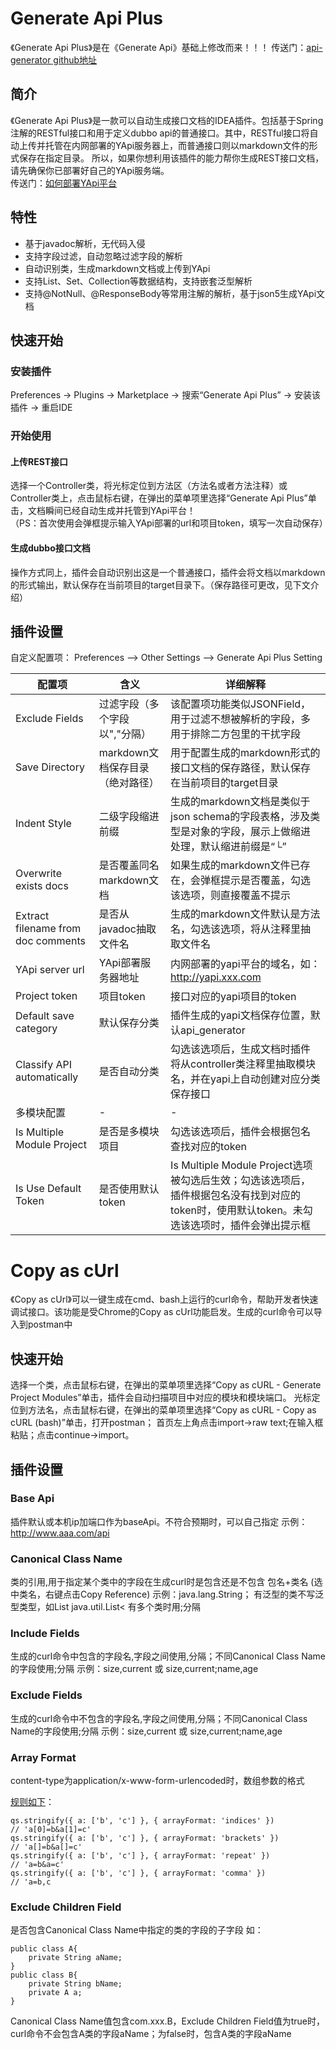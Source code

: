 # Generate Api Plus
《Generate Api Plus》是在《Generate Api》基础上修改而来！！！
传送门：[api-generator github地址](https://github.com/Forgus/api-generator)

## 简介
《Generate Api Plus》是一款可以自动生成接口文档的IDEA插件。包括基于Spring注解的RESTful接口和用于定义dubbo api的普通接口。其中，RESTful接口将自动上传并托管在内网部署的YApi服务器上，而普通接口则以markdown文件的形式保存在指定目录。
所以，如果你想利用该插件的能力帮你生成REST接口文档，请先确保你已部署好自己的YApi服务端。   
传送门：[如何部署YApi平台](https://hellosean1025.github.io/yapi/devops/index.html)

## 特性
- 基于javadoc解析，无代码入侵
- 支持字段过滤，自动忽略过滤字段的解析
- 自动识别类，生成markdown文档或上传到YApi
- 支持List、Set、Collection等数据结构，支持嵌套泛型解析
- 支持@NotNull、@ResponseBody等常用注解的解析，基于json5生成YApi文档

## 快速开始
### 安装插件
Preferences → Plugins → Marketplace → 搜索“Generate Api Plus” → 安装该插件 → 重启IDE

### 开始使用
#### 上传REST接口
选择一个Controller类，将光标定位到方法区（方法名或者方法注释）或Controller类上，点击鼠标右键，在弹出的菜单项里选择“Generate Api Plus”单击，文档瞬间已经自动生成并托管到YApi平台！   
（PS：首次使用会弹框提示输入YApi部署的url和项目token，填写一次自动保存）

#### 生成dubbo接口文档
操作方式同上，插件会自动识别出这是一个普通接口，插件会将文档以markdown的形式输出，默认保存在当前项目的target目录下。（保存路径可更改，见下文介绍）

## 插件设置
自定义配置项： Preferences —> Other Settings —> Generate Api Plus Setting  

配置项|含义|详细解释
---|---|---
Exclude Fields|过滤字段（多个字段以","分隔）|该配置项功能类似JSONField，用于过滤不想被解析的字段，多用于排除二方包里的干扰字段
Save Directory|markdown文档保存目录（绝对路径）|用于配置生成的markdown形式的接口文档的保存路径，默认保存在当前项目的target目录
Indent Style|二级字段缩进前缀|生成的markdown文档是类似于json schema的字段表格，涉及类型是对象的字段，展示上做缩进处理，默认缩进前缀是“└”
Overwrite exists docs|是否覆盖同名markdown文档|如果生成的markdown文件已存在，会弹框提示是否覆盖，勾选该选项，则直接覆盖不提示
Extract filename from doc comments|是否从javadoc抽取文件名|生成的markdown文件默认是方法名，勾选该选项，将从注释里抽取文件名
YApi server url|YApi部署服务器地址|内网部署的yapi平台的域名，如：http://yapi.xxx.com
Project token|项目token|接口对应的yapi项目的token
Default save category|默认保存分类|插件生成的yapi文档保存位置，默认api_generator
Classify API automatically|是否自动分类|勾选该选项后，生成文档时插件将从controller类注释里抽取模块名，并在yapi上自动创建对应分类保存接口
多模块配置|-|-
Is Multiple Module Project|是否是多模块项目|勾选该选项后，插件会根据包名查找对应的token
Is Use Default Token|是否使用默认token|Is Multiple Module Project选项被勾选后生效；勾选该选项后，插件根据包名没有找到对应的token时，使用默认token。未勾选该选项时，插件会弹出提示框


# Copy as cUrl
《Copy as cUrl》可以一键生成在cmd、bash上运行的curl命令，帮助开发者快速调试接口。该功能是受Chrome的Copy as cUrl功能启发。生成的curl命令可以导入到postman中

## 快速开始
选择一个类，点击鼠标右键，在弹出的菜单项里选择“Copy as cURL - Generate Project Modules”单击，插件会自动扫描项目中对应的模块和模块端口。
光标定位到方法名，点击鼠标右键，在弹出的菜单项里选择“Copy as cURL - Copy as cURL (bash)”单击，打开postman； 首页左上角点击import->raw text;在输入框粘贴；点击continue->import。


## 插件设置

### Base Api
插件默认或本机ip加端口作为baseApi。不符合预期时，可以自己指定 示例：http://www.aaa.com/api


### Canonical Class Name
类的引用,用于指定某个类中的字段在生成curl时是包含还是不包含
包名+类名 (选中类名，右键点击Copy Reference) 示例：java.lang.String； 
有泛型的类不写泛型类型，如List<T> java.util.List<
有多个类时用;分隔

### Include Fields
生成的curl命令中包含的字段名,字段之间使用,分隔；不同Canonical Class Name的字段使用;分隔
示例：size,current 或 size,current;name,age



### Exclude Fields
生成的curl命令中不包含的字段名,字段之间使用,分隔；不同Canonical Class Name的字段使用;分隔
示例：size,current 或 size,current;name,age




### Array Format
content-type为application/x-www-form-urlencoded时，数组参数的格式

[规则如下](https://github.com/ljharb/qs)：
```$xslt
qs.stringify({ a: ['b', 'c'] }, { arrayFormat: 'indices' })
// 'a[0]=b&a[1]=c'
qs.stringify({ a: ['b', 'c'] }, { arrayFormat: 'brackets' })
// 'a[]=b&a[]=c'
qs.stringify({ a: ['b', 'c'] }, { arrayFormat: 'repeat' })
// 'a=b&a=c'
qs.stringify({ a: ['b', 'c'] }, { arrayFormat: 'comma' })
// 'a=b,c
```

### Exclude Children Field
是否包含Canonical Class Name中指定的类的字段的子字段
如：
```$xslt
public class A{
    private String aName;
}
public class B{
    private String bName;
    private A a;
}
```
Canonical Class Name值包含com.xxx.B，Exclude Children Field值为true时，curl命令不会包含A类的字段aName；为false时，包含A类的字段aName






